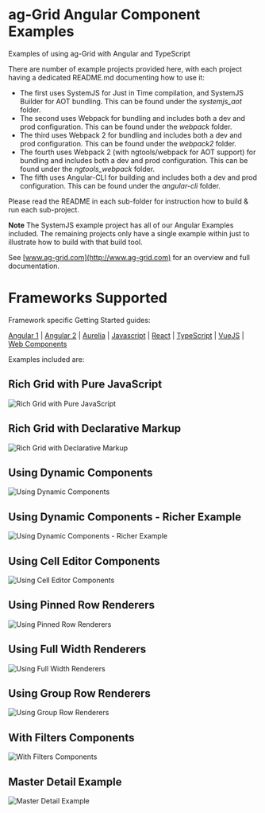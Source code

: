 
ag-Grid Angular Component Examples
===================

Examples of using ag-Grid with Angular and TypeScript

There are number of example projects provided here, with each project having a dedicated README.md documenting how to use it:

* The first uses SystemJS for Just in Time compilation, and SystemJS Builder for AOT bundling. This can be found under the *systemjs_aot* folder.
* The second uses Webpack for bundling and includes both a dev and prod configuration. This can be found under the *webpack* folder.
* The third uses Webpack 2 for bundling and includes both a dev and prod configuration. This can be found under the *webpack2* folder.
* The fourth uses Webpack 2 (with ngtools/webpack for AOT support) for bundling and includes both a dev and prod configuration. This can be found under the *ngtools_webpack* folder.
* The fifth uses Angular-CLI for building and includes both a dev and prod configuration. This can be found under the *angular-cli* folder.

Please read the README in each sub-folder for instruction how to build & run each sub-project.

**Note** The SystemJS example project has all of our Angular Examples included. The remaining projects only have a single 
example within just to illustrate how to build with that build tool.  


See [www.ag-grid.com](http://www.ag-grid.com) for an overview and full documentation.

Frameworks Supported
====================
Framework specific Getting Started guides:

[Angular 1](https://www.ag-grid.com/best-angularjs-data-grid/) | [Angular 2](https://www.ag-grid.com/best-angular-2-data-grid/) | [Aurelia](https://www.ag-grid.com/best-aurelia-data-grid/) | [Javascript](https://www.ag-grid.com/best-javascript-data-grid/) | [React](https://www.ag-grid.com/best-react-data-grid/) | [TypeScript](https://www.ag-grid.com/ag-grid-typescript-webpack-2/) | [VueJS](https://www.ag-grid.com/best-vuejs-data-grid/) | [Web Components](https://www.ag-grid.com/best-web-component-data-grid/)

Examples included are:

## Rich Grid with Pure JavaScript
![Rich Grid with Pure JavaScript](/docs/images/rich-grid.png?raw=true "Rich Grid with Pure JavaScript")
## Rich Grid with Declarative Markup
![Rich Grid with Declarative Markup](/docs/images/declarative.png?raw=true "Rich Grid with Declarative Markup")
## Using Dynamic Components
![Using Dynamic Components](/docs/images/dynamic.png?raw=true "Using Dynamic Components")
## Using Dynamic Components - Richer Example
![Using Dynamic Components - Richer Example](/docs/images/rich-dynamic.png?raw=true "Using Dynamic Components - Richer Example")
## Using Cell Editor Components
![Using Cell Editor Components](/docs/images/editor.png?raw=true "Using Cell Editor Components")
## Using Pinned Row Renderers
![Using Pinned Row Renderers](/docs/images/floating-row.png?raw=true "Using Pinned Row Renderers")
## Using Full Width Renderers
![Using Full Width Renderers](/docs/images/full-width.png?raw=true "Using Full Width Renderers")
## Using Group Row Renderers
![Using Group Row Renderers](/docs/images/grouped-row.png?raw=true "Using Group Row Renderers")
## With Filters Components
![With Filters Components](/docs/images/filter.png?raw=true "With Filters Components")
## Master Detail Example
![Master Detail Example](/docs/images/master-detail.png?raw=true "Master Detail Example")